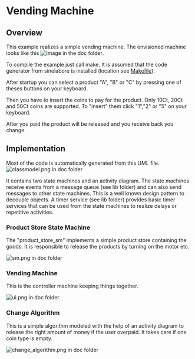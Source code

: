 # Vending Machine
## Overview

This example realizes a simple vending machine. The envisioned machine looks like this ![image in the doc folder](doc/vending.png).

To compile the example just call make. It is assumed that the code generator from sinelabore is installed (location see [Makefile](Makefile)).

After startup you can select a product "A", "B" or "C" by pressing one of theses buttons on your keyboard.

Then you have to insert the coins to pay for the product. Only 10Ct, 20Ct and 50Ct coins are supported. To "insert" them click "1","2" or "5" on your keyboard.

After you paid the product will be released and you receive back you change.

## Implementation

Most of the code is automatically generated from this UML file. ![classmodel.png in doc folder](doc/classmodel.png) 

It contains two state machines and an activity diagram. The state machines receive events from a message queue (see lib folder) and can also send messages to other state machines. This is a well known design pattern to decouple objects. A timer service (see lib folder) provides basic timer services that can be used from the state machines to realize delays or repetitive activities.


### Product Store State Machine

The "product_store_sm" implements a simple product store containing the goods. It is responsible to release the products by turning on the motor etc.

![sm.png in doc folder](doc/sm.png)

### Vending Machine
This is the controller machine keeping things together.

![ui.png in doc folder](doc/ui.png)

### Change Algorithm

This is a simple algorithm modeled with the help of an activity diagram to release the right amount of money if the user overpaid. It takes care if one coin type is empty.

![change_algorithm.png in doc folder](doc/change_algorithm.png)

